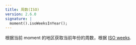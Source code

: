 ```yaml
---
title: 周数(ISO)
version: 2.6.0
signature: |
  moment().isoWeeksInYear();
---
```



根据当前 moment 的地区获取当前年份的周数，根据 [ISO weeks](https://en.wikipedia.org/wiki/ISO_week_date).
